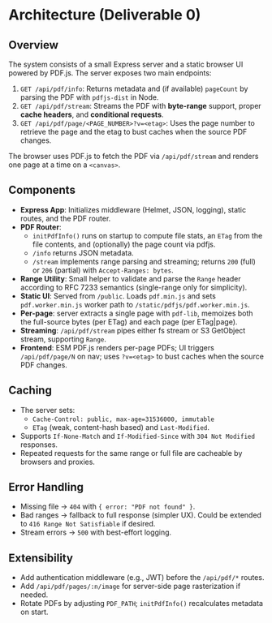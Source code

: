 # Architecture (Deliverable 0)

## Overview

The system consists of a small Express server and a static browser UI powered by PDF.js. The server exposes two main endpoints:

1. `GET /api/pdf/info`: Returns metadata and (if available) `pageCount` by parsing the PDF with `pdfjs-dist` in Node.
2. `GET /api/pdf/stream`: Streams the PDF with **byte-range** support, proper **cache headers**, and **conditional requests**.
3. `GET /api/pdf/page/<PAGE_NUMBER>?v=<etag>`: Uses the page number to retrieve the page and the etag to bust caches when the source PDF changes.

The browser uses PDF.js to fetch the PDF via `/api/pdf/stream` and renders one page at a time on a `<canvas>`.

## Components

- **Express App**: Initializes middleware (Helmet, JSON, logging), static routes, and the PDF router.
- **PDF Router**:
  - `initPdfInfo()` runs on startup to compute file stats, an `ETag` from the file contents, and (optionally) the page count via pdfjs.
  - `/info` returns JSON metadata.
  - `/stream` implements range parsing and streaming; returns `200` (full) or `206` (partial) with `Accept-Ranges: bytes`.
- **Range Utility**: Small helper to validate and parse the `Range` header according to RFC 7233 semantics (single-range only for simplicity).
- **Static UI**: Served from `/public`. Loads `pdf.min.js` and sets `pdf.worker.min.js` worker path to `/static/pdfjs/pdf.worker.min.js`.
- **Per-page**: server extracts a single page with `pdf-lib`, memoizes both the full-source bytes (per ETag) and each page (per ETag|page).
- **Streaming**: `/api/pdf/stream` pipes either fs stream or S3 GetObject stream, supporting `Range`.
- **Frontend**: ESM PDF.js renders per-page PDFs; UI triggers `/api/pdf/page/N` on nav; uses `?v=<etag>` to bust caches when the source PDF changes.

## Caching
- The server sets:
  - `Cache-Control: public, max-age=31536000, immutable`
  - `ETag` (weak, content-hash based) and `Last-Modified`.
- Supports `If-None-Match` and `If-Modified-Since` with `304 Not Modified` responses.
- Repeated requests for the same range or full file are cacheable by browsers and proxies.

## Error Handling
- Missing file → `404` with `{ error: "PDF not found" }`.
- Bad ranges → fallback to full response (simpler UX). Could be extended to `416 Range Not Satisfiable` if desired.
- Stream errors → `500` with best-effort logging.

## Extensibility
- Add authentication middleware (e.g., JWT) before the `/api/pdf/*` routes.
- Add `/api/pdf/pages/:n/image` for server-side page rasterization if needed.
- Rotate PDFs by adjusting `PDF_PATH`; `initPdfInfo()` recalculates metadata on start.
